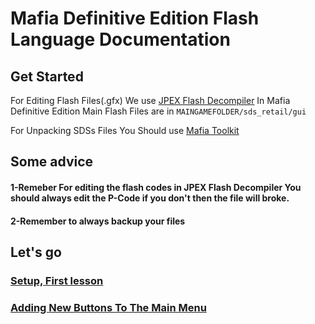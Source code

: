 # Mafia Definitive Edition Flash Language Documentation

## Get Started
For Editing Flash Files(.gfx) We use [JPEX Flash Decompiler](https://github.com/jindrapetrik/jpexs-decompiler/releases)
In Mafia Definitive Edition Main Flash Files are in ```MAINGAMEFOLDER/sds_retail/gui```

For Unpacking SDSs Files You Should use [Mafia Toolkit](https://github.com/Greavesy1899/MafiaToolkit/releases/tag/2.21)
## Some advice
#### 1-Remeber For editing the flash codes in JPEX Flash Decompiler You should always edit the P-Code if you don't then the file will broke.
#### 2-Remember to always backup your files
## Let's go
###  [Setup, First lesson](https://github.com/MafiaBar/MafiaDefinitiveEditionFlashGFX/blob/main/NewButton.md#adding-new-buttons-to-the-main-menu)
### [Adding New Buttons To The Main Menu](https://github.com/MafiaBar/MafiaDefinitiveEditionFlashGFX/blob/main/NewButton.md#adding-new-buttons-to-the-main-menu)


